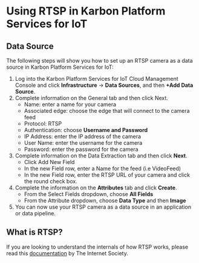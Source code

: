 # Using RTSP in Karbon Platform Services for IoT

## Data Source
The following steps will show you how to set up an RTSP camera as a data source in Karbon Platform Services for IoT:
1. Log into the Karbon Platform Services for IoT Cloud Management Console and click **Infrastructure** → **Data Sources**, and then **+Add Data Source**.
1. Complete information on the General tab and then click Next.
    * Name: enter a name for your camera
    * Associated edge: choose the edge that will connect to the camera feed
    * Protocol: RTSP
    * Authentication: choose **Username and Password**
    * IP Address: enter the IP address of the camera
    * User Name: enter the username for the camera
    * Password: enter the password for the camera
1. Complete information on the Data Extraction tab and then click **Next**.
    * Click Add New Field
    * In the new Field row, enter a Name for the feed (i.e VideoFeed)
    * In the new Field row, enter the RTSP URL of your camera and click the round check box.
1. Complete the information on the **Attributes** tab and click **Create**.
    * From the Select Fields dropdown, choose **All Fields**
    * From the Attribute dropdown, choose **Data Type** and then **Image**
1. You can now use your RTSP camera as a data source in an application or data pipeline. 

## What is RTSP?
If you are looking to understand the internals of how RTSP works, please read this [documentation](https://tools.ietf.org/html/rfc2326) by The Internet Society.
